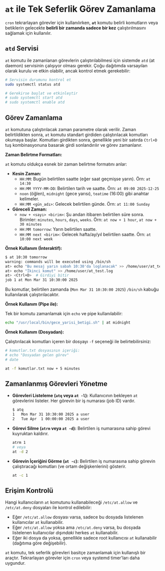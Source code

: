 # `at` ile Tek Seferlik Görev Zamanlama

`cron` tekrarlayan görevler için kullanılırken, **`at`** komutu belirli komutların veya betiklerin gelecekte **belirli bir zamanda sadece bir kez** çalıştırılmasını sağlamak için kullanılır.

## `atd` Servisi

`at` komutu ile zamanlanan görevlerin çalıştırılabilmesi için sistemde `atd` (at daemon) servisinin çalışıyor olması gerekir. Çoğu dağıtımda varsayılan olarak kurulu ve etkin olabilir, ancak kontrol etmek gerekebilir:

```bash
# Servisin durumunu kontrol et
sudo systemctl status atd

# Gerekirse başlat ve etkinleştir
# sudo systemctl start atd
# sudo systemctl enable atd
```

## Görev Zamanlama

`at` komutuna çalıştırılacak zaman parametre olarak verilir. Zaman belirtildikten sonra, `at` komutu standart girdiden çalıştırılacak komutları okumaya başlar. Komutları girdikten sonra, genellikle yeni bir satırda `Ctrl+D` tuş kombinasyonuna basarak girdi sonlandırılır ve görev zamanlanır.

**Zaman Belirtme Formatları:**

`at` komutu oldukça esnek bir zaman belirtme formatını anlar:

*   **Kesin Zaman:**
    *   `HH:MM`: Bugün belirtilen saatte (eğer saat geçmişse yarın). Örn: `at 14:30`
    *   `HH:MM YYYY-MM-DD`: Belirtilen tarih ve saatte. Örn: `at 09:00 2025-12-25`
    *   `noon` (öğlen), `midnight` (gece yarısı), `teatime` (16:00) gibi anahtar kelimeler.
    *   `HH:MM <gün_adı>`: Gelecek belirtilen günde. Örn: `at 11:00 Sunday`
*   **Göreceli Zaman:**
    *   `now + <sayı> <birim>`: Şu andan itibaren belirtilen süre sonra. Birimler: `minutes`, `hours`, `days`, `weeks`. Örn: `at now + 1 hour`, `at now + 30 minutes`
    *   `HH:MM tomorrow`: Yarın belirtilen saatte.
    *   `HH:MM next <birim>`: Gelecek hafta/ay/yıl belirtilen saatte. Örn: `at 10:00 next week`

**Örnek Kullanım (İnteraktif):**

```bash
$ at 10:30 tomorrow 
warning: commands will be executed using /bin/sh
at> echo "Bu mesaj yarın sabah 10:30'da loglanacak" >> /home/user/at_test.log
at> echo "İkinci komut" >> /home/user/at_test.log
at> <Ctrl+D>  # Girdiyi bitir
job 1 at Mon Mar 31 10:30:00 2025 
```
Bu komutlar, belirtilen zamanda (`Mon Mar 31 10:30:00 2025`) `/bin/sh` kabuğu kullanılarak çalıştırılacaktır.

**Örnek Kullanım (Pipe ile):**

Tek bir komutu zamanlamak için `echo` ve pipe kullanılabilir:
```bash
echo "/usr/local/bin/gece_yarisi_betigi.sh" | at midnight
```

**Örnek Kullanım (Dosyadan):**

Çalıştırılacak komutları içeren bir dosyayı `-f` seçeneği ile belirtebilirsiniz:
```bash
# komutlar.txt dosyasının içeriği:
# echo "Dosyadan gelen görev"
# date

at -f komutlar.txt now + 5 minutes 
```

## Zamanlanmış Görevleri Yönetme

*   **Görevleri Listeleme (`atq` veya `at -l`):**
    Kullanıcının bekleyen `at` görevlerini listeler. Her görevin bir iş numarası (job ID) vardır.
    ```bash
    $ atq
    1   Mon Mar 31 10:30:00 2025 a user
    2   Tue Apr  1 00:00:00 2025 a user
    ```
*   **Görevi Silme (`atrm` veya `at -d`):**
    Belirtilen iş numarasına sahip görevi kuyruktan kaldırır.
    ```bash
    atrm 1
    # veya
    at -d 2 
    ```
*   **Görevin İçeriğini Görme (`at -c`):**
    Belirtilen iş numarasına sahip görevin çalıştıracağı komutları (ve ortam değişkenlerini) gösterir.
    ```bash
    at -c 1 
    ```

## Erişim Kontrolü

Hangi kullanıcıların `at` komutunu kullanabileceği `/etc/at.allow` ve `/etc/at.deny` dosyaları ile kontrol edilebilir:
*   Eğer `/etc/at.allow` dosyası varsa, sadece bu dosyada listelenen kullanıcılar `at` kullanabilir.
*   Eğer `/etc/at.allow` yoksa ama `/etc/at.deny` varsa, bu dosyada listelenen kullanıcılar *dışındaki* herkes `at` kullanabilir.
*   Eğer iki dosya da yoksa, genellikle sadece root kullanıcısı `at` kullanabilir (dağıtıma göre değişebilir).

`at` komutu, tek seferlik görevleri basitçe zamanlamak için kullanışlı bir araçtır. Tekrarlayan görevler için `cron` veya systemd timer'ları daha uygundur.
